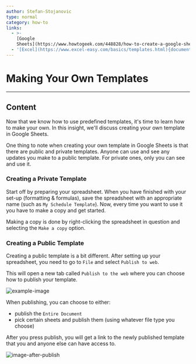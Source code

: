 ```yaml
---
author: Stefan-Stojanovic
type: normal
category: how-to
links:
  - >-
    [Google
    Sheets](https://www.howtogeek.com/448828/how-to-create-a-google-sheets-template/){documentation}
  - '[Excel](https://www.excel-easy.com/basics/templates.html){documentation}'
---
```


# Making Your Own Templates


---

## Content

Now that we know how to use predefined templates, it's time to learn how to make your own. In this insight, we'll discuss creating your own template in Google Sheets.

One thing to note when creating your own template in Google Sheets is that there are public and private templates. Anyone can use and see any updates you make to a public template. For private ones, only you can see and use it.

### Creating a Private Template

Start off by preparing your spreadsheet. When you have finished with your set-up (formatting & formulas), save the spreadsheet with an appropriate name (such as `My Schedule Template`). Now, every time you want to use it you have to make a copy and get started.

Making a copy is done by right-clicking the spreadsheet in question and selecting the `Make a copy` option.

### Creating a Public Template

Creating a public template is a bit different. After setting up your spreadsheet, you need to go to `File` and select `Publish to web`.

This will open a new tab called `Publish to the web` where you can choose how to publish your template.

![example-image](https://img.enkipro.com/ab9004973498445974a3b430d5a43b91.png)

When publishing, you can choose to either:

- publish the `Entire Document`
- pick certain sheets and publish them (using whatever file type you choose)

After you press publish, you will get a link to the newly published template that you and anyone else can have access to.

![image-after-publish](https://img.enkipro.com/70e986140bc887b46c97499cde9ce6b3.png)
 
